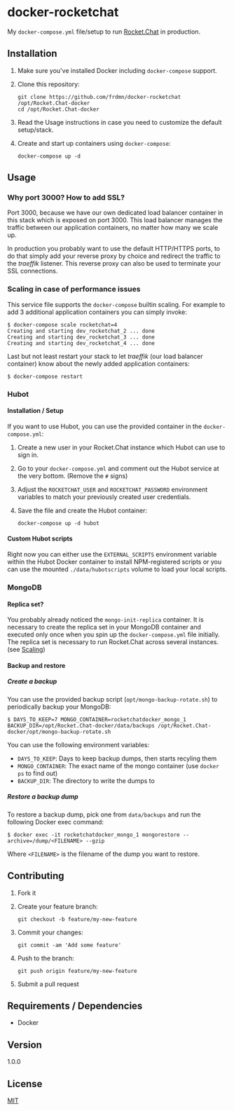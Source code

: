 # docker-rocketchat

My `docker-compose.yml` file/setup to run [Rocket.Chat](https://rocket.chat) in production.

## Installation

1. Make sure you've installed Docker including `docker-compose` support.
2. Clone this repository:

	```shell
	git clone https://github.com/frdmn/docker-rocketchat /opt/Rocket.Chat-docker
	cd /opt/Rocket.Chat-docker
	```

4. Read the Usage instructions in case you need to customize the default setup/stack.
3. Create and start up containers using `docker-compose`:

	```
	docker-compose up -d
	```

## Usage

### Why port 3000? How to add SSL?

Port 3000, because we have our own dedicated load balancer container in this stack which is exposed on port 3000. This load balancer manages the traffic between our application containers, no matter how many we scale up.

In production you probably want to use the default HTTP/HTTPS ports, to do that simply add your reverse proxy by choice and redirect the traffic to the _traeffik_ listener. This reverse proxy can also be used to terminate your SSL connections.

### Scaling in case of performance issues

This service file supports the `docker-compose` builtin scaling. For example to add 3 additional application containers you can simply invoke:

```
$ docker-compose scale rocketchat=4
Creating and starting dev_rocketchat_2 ... done
Creating and starting dev_rocketchat_3 ... done
Creating and starting dev_rocketchat_4 ... done
```

Last but not least restart your stack to let _traeffik_ (our load balancer container) know about the newly added application containers:

```
$ docker-compose restart
```

### Hubot

#### Installation / Setup

If you want to use Hubot, you can use the provided container in the `docker-compose.yml`:

1. Create a new user in your Rocket.Chat instance which Hubot can use to sign in.
2. Go to your `docker-compose.yml` and comment out the Hubot service at the very bottom. (Remove the `#` signs)
3. Adjust the `ROCKETCHAT_USER` and `ROCKETCHAT_PASSWORD` environment variables to match your previously created user credentials.
4. Save the file and create the Hubot container:

	```
	docker-compose up -d hubot
	```

#### Custom Hubot scripts

Right now you can either use the `EXTERNAL_SCRIPTS` environment variable within the Hubot Docker container to install NPM-registered scripts or you can use the mounted `./data/hubotscripts` volume to load your local scripts. 

### MongoDB

#### Replica set?

You probably already noticed the `mongo-init-replica` container. It is necessary to create the replica set in your MongoDB container and executed only once when you spin up the `docker-compose.yml` file initially. The replica set is necessary to run Rocket.Chat across several instances. (see [Scaling](#scaling-in-case-of-performance-issues))

#### Backup and restore

##### Create a backup

You can use the provided backup script (`opt/mongo-backup-rotate.sh`) to periodically backup your MongoDB:

```
$ DAYS_TO_KEEP=7 MONGO_CONTAINER=rocketchatdocker_mongo_1 BACKUP_DIR=/opt/Rocket.Chat-docker/data/backups /opt/Rocket.Chat-docker/opt/mongo-backup-rotate.sh
```

You can use the following environment variables:

- `DAYS_TO_KEEP`: Days to keep backup dumps, then starts recyling them
- `MONGO_CONTAINER`: The exact name of the mongo container (use `docker ps` to find out)
- `BACKUP_DIR`: The directory to write the dumps to

##### Restore a backup dump

To restore a backup dump, pick one from `data/backups` and run the following Docker exec command:

```
$ docker exec -it rocketchatdocker_mongo_1 mongorestore --archive=/dump/<FILENAME> --gzip
```

Where `<FILENAME>` is the filename of the dump you want to restore.

## Contributing

1. Fork it
2. Create your feature branch:

	```shell
	git checkout -b feature/my-new-feature
	```

3. Commit your changes:

	```shell
	git commit -am 'Add some feature'
	```

4. Push to the branch:

	```shell
	git push origin feature/my-new-feature
	```

5. Submit a pull request

## Requirements / Dependencies

* Docker

## Version

1.0.0

## License

[MIT](LICENSE)
